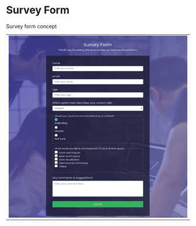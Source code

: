 # Survey Form

<p>Survey form concept</p>

<table align="center">
<tr>
<td align="center" width="9999">
<a align="center" href="https://git.fhict.nl/I425926/s6-its-workflow">
    <img src="images/survey_form.png" alt="Logo" width="500" height="500">
</a>
</td>
</tr>
</table>
